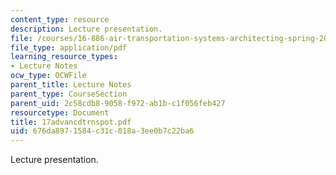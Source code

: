 ```yaml
---
content_type: resource
description: Lecture presentation.
file: /courses/16-886-air-transportation-systems-architecting-spring-2004/676da8971584c31c018a3ee0b7c22ba6_17advancdtrnspot.pdf
file_type: application/pdf
learning_resource_types:
- Lecture Notes
ocw_type: OCWFile
parent_title: Lecture Notes
parent_type: CourseSection
parent_uid: 2c58cdb8-9058-f972-ab1b-c1f056feb427
resourcetype: Document
title: 17advancdtrnspot.pdf
uid: 676da897-1584-c31c-018a-3ee0b7c22ba6
---
```

Lecture presentation.

